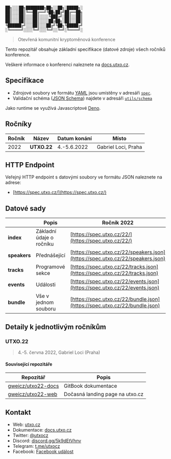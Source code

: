 
```
██╗░░░██╗████████╗██╗░░██╗░█████╗░
██║░░░██║╚══██╔══╝╚██╗██╔╝██╔══██╗
██║░░░██║░░░██║░░░░╚███╔╝░██║░░██║
██║░░░██║░░░██║░░░░██╔██╗░██║░░██║
╚██████╔╝░░░██║░░░██╔╝╚██╗╚█████╔╝
░╚═════╝░░░░╚═╝░░░╚═╝░░╚═╝░╚════╝░
```

> Otevřená komunitní kryptoměnová konference

Tento repozitář obsahuje základní specifikace (datové zdroje) všech ročníků konference. 

Veškeré informace o konferenci naleznete na [docs.utxo.cz](https://docs.utxo.cz).

## Specifikace

* Zdrojové soubory ve formátu [YAML](https://yaml.org/) jsou umístěny v adresáři [`spec`](./spec).
* Validační schéma ([JSON Schema](https://json-schema.org/)) najdete v adresáři [`utils/schema`](./utils/schema)

Jako runtime se využívá Javascriptové [Deno](https://deno.land/).

## Ročníky
| Ročník | Název | Datum konání | Místo |
| --- | --- | --- | --- |
| 2022 | **UTXO.22** | 4.-5.6.2022 | Gabriel Loci, Praha |


## HTTP Endpoint
Veřejný HTTP endpoint s datovými soubory ve formátu JSON naleznete na adrese: 

- [https://spec.utxo.cz/](https://spec.utxo.cz/)

## Datové sady
| | Popis | Ročník 2022 |
| --- | --- | --- |
| **index** | Základní údaje o ročníku | [https://spec.utxo.cz/22/](https://spec.utxo.cz/22/) |
| **speakers** | Přednášející | [https://spec.utxo.cz/22/speakers.json](https://spec.utxo.cz/22/speakers.json) |
| **tracks** | Programové sekce | [https://spec.utxo.cz/22/tracks.json](https://spec.utxo.cz/22/tracks.json) |
| **events** | Události | [https://spec.utxo.cz/22/events.json](https://spec.utxo.cz/22/events.json) |
| **bundle** | Vše v jednom souboru | [https://spec.utxo.cz/22/bundle.json](https://spec.utxo.cz/22/bundle.json) |

## Detaily k jednotlivým ročníkům

### UTXO.22
> 4.-5. června 2022, Gabriel Loci (Praha)

#### Související repozitáře

| Repozitář | Popis |
| --- | --- |
| [gweicz/utxo22-docs](https://github.com/gweicz/utxo22-docs) | GitBook dokumentace |
| [gweicz/utxo22-web](https://github.com/gweicz/utxo22-web) | Dočasná landing page na utxo.cz |

## Kontakt
* Web: [utxo.cz](https://utxo.cz)
* Dokumentace: [docs.utxo.cz](https://docs.utxo.cz)
* Twitter: [@utxocz](https://twitter.com/utxocz)
* Discord: [discord.gg/5k9dEtVhnv](https://discord.gg/5k9dEtVhnv)
* Telegram: [t.me/utxocz](https://t.me/utxocz)
* Facebook: [Facebook událost](https://www.facebook.com/events/276727151106692)
